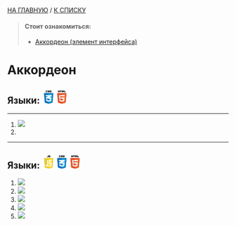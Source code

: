 [НА ГЛАВНУЮ](../../README.md) / [К СПИСКУ](../elem_of_interface.md)

> #### Стоит ознакомиться:
>
> - [Аккордеон (элемент интерфейса)](https://ru.wikipedia.org/wiki/%D0%90%D0%BA%D0%BA%D0%BE%D1%80%D0%B4%D0%B5%D0%BE%D0%BD_(%D1%8D%D0%BB%D0%B5%D0%BC%D0%B5%D0%BD%D1%82_%D0%B8%D0%BD%D1%82%D0%B5%D1%80%D1%84%D0%B5%D0%B9%D1%81%D0%B0) "Википедия")

# Аккордеон 
## Языки: <img src="img/css-logo.png" alt="css" width="30"/><img src="img/html-logo.png" alt="html" width="30"/>
---

1. [![](http://zornet.ru/_ld/95/56866141.jpg)](http://zornet.ru/load/vertikalnyj_akkordeon_na_chistom_css3/145-1-0-9505)
2. 



---

## Языки: <img src="img/js-logo.png" alt="js" width="30"/><img src="img/css-logo.png" alt="css" width="30"/><img src="img/html-logo.png" alt="html" width="30"/>

1. [![](http://zornet.ru/_ld/102/s61759981.jpg)](http://zornet.ru/load/vertikalnoe_menju_akkordeon_v_5_versijakh/84-1-0-10258)
2. [![](http://zornet.ru/_ld/102/s30588071.jpg)](http://zornet.ru/load/vertikalnoe_menju_akkordeon_v_5_versijakh/84-1-0-10258)
3. [![](http://zornet.ru/_ld/102/s87309507.jpg)](http://zornet.ru/load/vertikalnoe_menju_akkordeon_v_5_versijakh/84-1-0-10258)
4. [![](http://zornet.ru/_ld/102/s72101595.jpg)](http://zornet.ru/load/vertikalnoe_menju_akkordeon_v_5_versijakh/84-1-0-10258)
5. [![](http://zornet.ru/_ld/102/s34671789.jpg)](http://zornet.ru/load/vertikalnoe_menju_akkordeon_v_5_versijakh/84-1-0-10258)




![]()
![]()